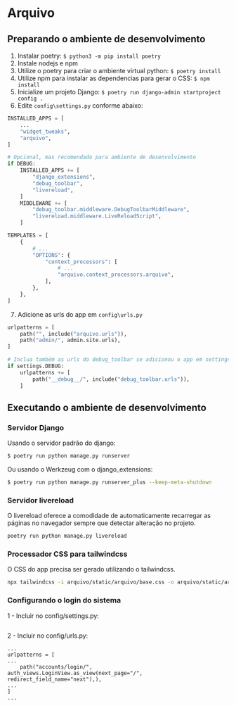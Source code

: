# Arquivo

## Preparando o ambiente de desenvolvimento

1. Instalar poetry: `$ python3 -m pip install poetry`
2. Instale nodejs e npm
3. Utilize o poetry para criar o ambiente virtual python: `$ poetry install`
4. Utilize npm para instalar as dependencias para gerar o CSS: `$ npm install`
5. Inicialize um projeto Django: `$ poetry run django-admin startproject config .`
6. Edite `config\settings.py` conforme abaixo:

```python
INSTALLED_APPS = [
    ...
    "widget_tweaks",
    "arquivo",
]

# Opcional, mas recomendado para ambiente de desenvolvimento
if DEBUG:
    INSTALLED_APPS += [
        "django_extensions",
        "debug_toolbar",
        "livereload",
    ]
    MIDDLEWARE += [
        "debug_toolbar.middleware.DebugToolbarMiddleware",
        "livereload.middleware.LiveReloadScript",
    ]

TEMPLATES = [
    {
        # ...
        "OPTIONS": {
            "context_processors": [
                # ...
                "arquivo.context_processors.arquivo",
            ],
        },
    },
]

```

7. Adicione as urls do app em `config\urls.py`

```python
urlpatterns = [
    path("", include("arquivo.urls")),
    path("admin/", admin.site.urls),
]

# Inclua também as urls do debug_toolbar se adicionou o app em settings.py
if settings.DEBUG:
    urlpatterns += [
        path("__debug__/", include("debug_toolbar.urls")),
    ]

```

## Executando o ambiente de desenvolvimento

### Servidor Django

Usando o servidor padrão do django:

```bash
$ poetry run python manage.py runserver
```

Ou usando o Werkzeug com o django_extensions:

```bash
$ poetry run python manage.py runserver_plus --keep-meta-shutdown
```

### Servidor livereload

O livereload oferece a comodidade de automaticamente recarregar as páginas no navegador sempre que detectar alteração no projeto.

```bash
poetry run python manage.py livereload
```

### Processador CSS para tailwindcss

O CSS do app precisa ser gerado utilizando o tailwindcss.

```bash
npx tailwindcss -i arquivo/static/arquivo/base.css -o arquivo/static/arquivo/style.css --watch
```


### Configurando o login do sistema
1 - Incluir no config/settings.py:
```LOGIN_URL = "/accounts/login/"
```
2 - Incluir no config/urls.py:
```from django.contrib.auth import views as auth_views
...
urlpatterns = [
...
    path("accounts/login/", auth_views.LoginView.as_view(next_page="/", redirect_field_name="next"),),
...
]
...

```

